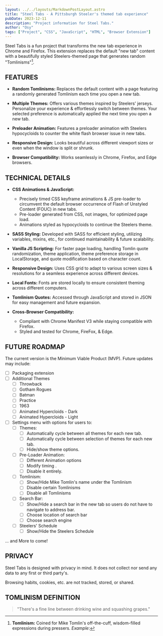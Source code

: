 ```yaml
---
layout: ../../layouts/MarkdownPostLayout.astro
title: "Steel Tabs - A Pittsburgh Steeler's themed tab experience"
pubDate: 2023-12-11
description: "Project information for Steel Tabs."
author: "Osy"
tags: ["Project", "CSS", "JavaScript", "HTML", "Browser Extension"]
---
```


Steel Tabs is a fun project that transforms the new tab experience in Chrome and Firefox. This extension replaces the default "new tab" content with a beautifully styled Steelers-themed page that generates random "Tomlinisms"[^1]. 

## FEATURES

- **Random Tomlinisms:** Replaces the default content with a page featuring a randomly generated Tomlinism each time you open a new tab.

- **Multiple Themes:** Offers various themes inspired by Steelers' jerseys. Personalize your experience & effortlessly switch between themes. Your selected preference is automatically applied the next time you open a new tab.

- **Preloader Animation:** Features a preloader animation with Steelers hypocycloids to counter the white flash browser issue in new tabs.

- **Responsive Design:** Looks beautiful across different viewport sizes or even when the window is split or shrunk.

- **Browser Compatibility:** Works seamlessly in Chrome, Firefox, and Edge browsers.


## TECHNICAL DETAILS

- **CSS Animations & JavaScript:** 
	- Precisely timed CSS keyframe animations & JS pre-loader to circumvent the default browser occurrence of Flash of Unstyled Content (FOUC) in new tabs.
	- Pre-loader generated from CSS, not images, for optimized page load.
	- Animations styled as hypocycloids to continue the Steelers theme.

- **SASS Styling:** Developed with SASS for efficient styling, utilizing variables, mixins, etc., for continued maintainability & future scalability.

- **Vanilla JS Scripting:** For faster page loading, handling Tomlin quote randomization, theme application, theme preference storage in LocalStorage, and quote modification based on character count.

- **Responsive Design:** Uses CSS grid to adapt to various screen sizes & resolutions for a seamless experience across different devices.

- **Local Fonts:** Fonts are stored locally to ensure consistent theming across different computers.

- **Tomlinism Quotes:** Accessed through JavaScript and stored in JSON for easy management and future expansion.

- **Cross-Browser Compatibility:** 
	- Compliant with Chrome Manifest V3 while staying compatible with Firefox.
	- Styled and tested for Chrome, FireFox, & Edge.

## FUTURE ROADMAP

The current version is the Minimum Viable Product (MVP). Future updates may include:

- [ ] Packaging extension
- [ ] Additional Themes
	- [ ] Throwback
	- [ ] Gotham Rogues
	- [ ] Batman
	- [ ] Practice
	- [ ] 1963
	- [ ] Animated Hypercloids - Dark
	- [ ] Animated Hypercloids - Light
- [ ] Settings menu with options for users to:
	- [ ] Themes: 
		- [ ] Automatically cycle between all themes for each new tab.
		- [ ] Automatically cycle between selection of themes for each new tab.
		- [ ] Hide/show theme options.
	- [ ] Pre-Loader Animation:
		- [ ] Different Animation options
		- [ ] Modify timing .
		- [ ] Disable it entirely.
	- [ ] Tomlinism:
		- [ ] Show/Hide Mike Tomlin's name under the Tomlinism
		- [ ] Disable certain Tomlinisms
		- [ ] Disable all Tomlinisms
	- [ ] Search Bar:
		- [ ] Show/Hide a search bar in the new tab so users do not have to navigate to address bar.
		- [ ] Choose location of search bar
		- [ ] Choose search engine 
	- [ ] Steelers' Schedule
		- [ ] Show/Hide the Steelers Schedule

... and More to come!

## PRIVACY
Steel Tabs is designed with privacy in mind. It does not collect nor send any data to any first or third party's. 

Browsing habits, cookies, etc. are not tracked, stored, or shared. 


## TOMLINISM DEFINITION

[^1]: **Tomlinism:** Coined for Mike Tomlin's off-the-cuff, wisdom-filled expressions during pressers. *Example*:

> "There's a fine line between drinking wine and squashing grapes."
